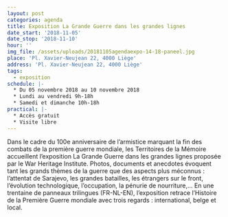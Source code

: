 ```yaml
---
layout: post
categories: agenda
title: Exposition La Grande Guerre dans les grandes lignes
date_start: '2018-11-05'
date_stop: '2018-11-10'
hour: ''
img_file: /assets/uploads/20181105agendaexpo-14-18-paneel.jpg
place: 'Pl. Xavier-Neujean 22, 4000 Liège'
address: 'Pl. Xavier-Neujean 22, 4000 Liège'
tags:
  - exposition
schedule: |-
  * Du 05 novembre 2018 au 10 novembre 2018
  * Lundi au vendredi 9h-18h
  * Samedi et dimanche 10h-18h
practical: |-
  * Accès gratuit 
  * Visite libre
---
```

Dans le cadre du 100e anniversaire de l’armistice marquant la fin des combats de la première guerre mondiale, les Territoires de la Mémoire accueillent l’exposition La Grande Guerre dans les grandes lignes proposée par le War Heritage Institute. Photos, documents et anecdotes évoquent tant les grands thèmes de la guerre que des aspects plus méconnus : l’attentat de Sarajevo, les grandes batailles, les étrangers sur le front, l’évolution technologique, l’occupation, la pénurie de nourriture,... En une trentaine de panneaux trilingues (FR-NL-EN), l’exposition retrace l’Histoire de la Première Guerre mondiale avec trois regards : international, belge et local. 
